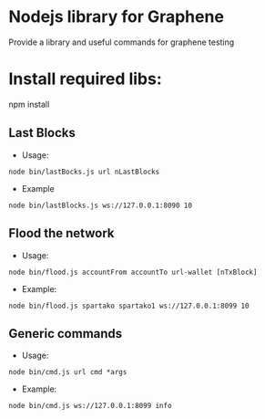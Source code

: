 # Nodejs library for Graphene 

  Provide a library and useful commands for graphene testing

# Install required libs:
  npm install



Last Blocks
----------

* Usage:
```
node bin/lastBocks.js url nLastBlocks  
```

* Example
```
node bin/lastBlocks.js ws://127.0.0.1:8090 10
```

Flood the network
----------

* Usage:
```
node bin/flood.js accountFrom accountTo url-wallet [nTxBlock]
```

* Example:
```
node bin/flood.js spartako spartako1 ws://127.0.0.1:8099 10
```

Generic commands
----------

* Usage:
```
node bin/cmd.js url cmd *args
```

* Example:
```
node bin/cmd.js ws://127.0.0.1:8099 info
```